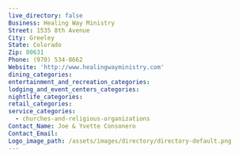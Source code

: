 ```yaml
---
live_directory: false
Business: Healing Way Ministry
Street: 1535 8th Avenue
City: Greeley
State: Colorado
Zip: 80631
Phone: (970) 534-8662
Website: 'http://www.healingwayministry.com'
dining_categories:
entertainment_and_recreation_categories:
lodging_and_event_centers_categories:
nightlife_categories:
retail_categories:
service_categories:
  - churches-and-religious-organizations
Contact_Name: Joe & Yvette Consonero
Contact_Email:
Logo_image_path: /assets/images/directory/directory-default.png
---
```



